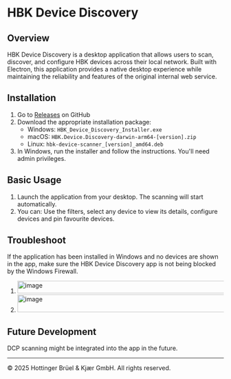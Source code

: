 # HBK Device Discovery

## Overview

HBK Device Discovery is a desktop application that allows users to scan, discover, and configure HBK devices across their local network. Built with Electron, this application provides a native desktop experience while maintaining the reliability and features of the original internal web service.

## Installation

1. Go to [Releases](https://github.com/HBM/electron-scan/releases) on GitHub
2. Download the appropriate installation package:
   - Windows: `HBK_Device_Discovery_Installer.exe`
   - macOS: `HBK.Device.Discovery-darwin-arm64-[version].zip`
   - Linux: `hbk-device-scanner_[version]_amd64.deb`
3. In Windows, run the installer and follow the instructions. You'll need admin privileges.

## Basic Usage

1. Launch the application from your desktop. The scanning will start automatically.
2. You can: Use the filters, select any device to view its details, configure devices and pin favourite devices.

## Troubleshoot

 If the application has been installed in Windows and no devices are shown in the app, make sure the HBK Device Discovery app is not being blocked by the Windows Firewall.
1. <img width="587" height="29" alt="image" src="https://github.com/user-attachments/assets/621253f5-8445-48ff-b431-30c01a6cdbca" />


2. <img width="561" height="41" alt="image" src="https://github.com/user-attachments/assets/6614fefe-5948-4690-9c98-6f25dd25df8e" />

## Future Development

DCP scanning might be integrated into the app in the future.





   
---

© 2025 Hottinger Brüel & Kjær GmbH. All rights reserved.

